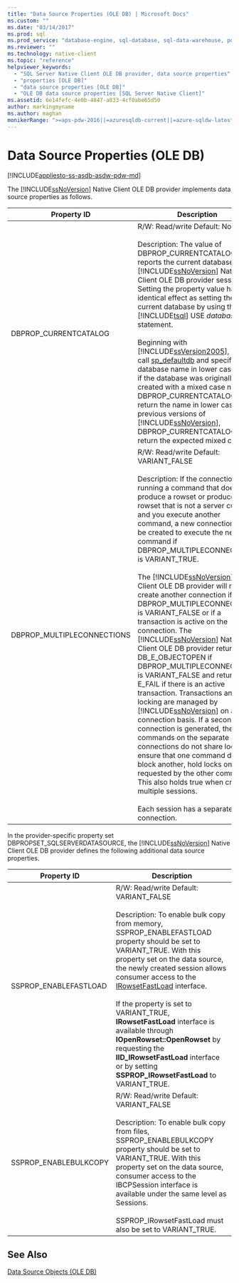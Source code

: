 ```yaml
---
title: "Data Source Properties (OLE DB) | Microsoft Docs"
ms.custom: ""
ms.date: "03/14/2017"
ms.prod: sql
ms.prod_service: "database-engine, sql-database, sql-data-warehouse, pdw"
ms.reviewer: ""
ms.technology: native-client
ms.topic: "reference"
helpviewer_keywords: 
  - "SQL Server Native Client OLE DB provider, data source properties"
  - "properties [OLE DB]"
  - "data source properties [OLE DB]"
  - "OLE DB data source properties [SQL Server Native Client]"
ms.assetid: 6e14fefc-4e0b-4847-a833-4cf0abe65d50
author: markingmyname
ms.author: maghan
monikerRange: ">=aps-pdw-2016||=azuresqldb-current||=azure-sqldw-latest||>=sql-server-2016||=sqlallproducts-allversions||>=sql-server-linux-2017||=azuresqldb-mi-current"
---
```

# Data Source Properties (OLE DB)
[!INCLUDE[appliesto-ss-asdb-asdw-pdw-md](../../includes/appliesto-ss-asdb-asdw-pdw-md.md)]

  The [!INCLUDE[ssNoVersion](../../includes/ssnoversion-md.md)] Native Client OLE DB provider implements data source properties as follows.  
  
|Property ID|Description|  
|-----------------|-----------------|  
|DBPROP_CURRENTCATALOG|R/W: Read/write Default: None<br /><br /> Description: The value of DBPROP_CURRENTCATALOG reports the current database for a [!INCLUDE[ssNoVersion](../../includes/ssnoversion-md.md)] Native Client OLE DB provider session. Setting the property value has the identical effect as setting the current database by using the [!INCLUDE[tsql](../../includes/tsql-md.md)] USE *database* statement.<br /><br /> Beginning with [!INCLUDE[ssVersion2005](../../includes/ssversion2005-md.md)], if you call [sp_defaultdb](../../relational-databases/system-stored-procedures/sp-defaultdb-transact-sql.md) and specify the database name in lower case, even if the database was originally created with a mixed case name, DBPROP_CURRENTCATALOG will return the name in lower case. With previous versions of [!INCLUDE[ssNoVersion](../../includes/ssnoversion-md.md)], DBPROP_CURRENTCATALOG will return the expected mixed case.|  
|DBPROP_MULTIPLECONNECTIONS|R/W: Read/write Default: VARIANT_FALSE<br /><br /> Description: If the connection is running a command that does not produce a rowset or produces a rowset that is not a server cursor and you execute another command, a new connection will be created to execute the new command if DBPROP_MULTIPLECONNECTIONS is VARIANT_TRUE.<br /><br /> The [!INCLUDE[ssNoVersion](../../includes/ssnoversion-md.md)] Native Client OLE DB provider will not create another connection if DBPROP_MULTIPLECONNECTION is VARIANT_FALSE or if a transaction is active on the connection. The [!INCLUDE[ssNoVersion](../../includes/ssnoversion-md.md)] Native Client OLE DB provider returns DB_E_OBJECTOPEN if DBPROP_MULTIPLECONNECTIONS is VARIANT_FALSE and returns E_FAIL if there is an active transaction. Transactions and locking are managed by [!INCLUDE[ssNoVersion](../../includes/ssnoversion-md.md)] on a per connection basis. If a second connection is generated, the commands on the separate connections do not share locks. To ensure that one command does not block another, hold locks on rows requested by the other command. This also holds true when creating multiple sessions.<br /><br /> Each session has a separate connection.|  
  
 In the provider-specific property set DBPROPSET_SQLSERVERDATASOURCE, the [!INCLUDE[ssNoVersion](../../includes/ssnoversion-md.md)] Native Client OLE DB provider defines the following additional data source properties.  
  
|Property ID|Description|  
|-----------------|-----------------|  
|SSPROP_ENABLEFASTLOAD|R/W: Read/write Default: VARIANT_FALSE<br /><br /> Description: To enable bulk copy from memory, SSPROP_ENABLEFASTLOAD property should be set to VARIANT_TRUE. With this property set on the data source, the newly created session allows consumer access to the [IRowsetFastLoad](../../relational-databases/native-client-ole-db-interfaces/irowsetfastload-ole-db.md) interface.<br /><br /> If the property is set to VARIANT_TRUE, **IRowsetFastLoad** interface is available through **IOpenRowset::OpenRowset** by requesting the **IID_IRowsetFastLoad** interface or by setting **SSPROP_IRowsetFastLoad** to VARIANT_TRUE.|  
|SSPROP_ENABLEBULKCOPY|R/W: Read/write Default: VARIANT_FALSE<br /><br /> Description: To enable bulk copy from files, SSPROP_ENABLEBULKCOPY property should be set to VARIANT_TRUE. With this property set on the data source, consumer access to the IBCPSession interface is available under the same level as Sessions.<br /><br /> SSPROP_IRowsetFastLoad must also be set to VARIANT_TRUE.|  
  
## See Also  
 [Data Source Objects &#40;OLE DB&#41;](../../relational-databases/native-client-ole-db-data-source-objects/data-source-objects-ole-db.md)  
  
  
